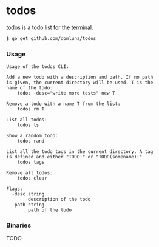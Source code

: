 todos
=====

todos is a todo list for the terminal.

```sh
$ go get github.com/domluna/todos
```

### Usage

```
Usage of the todos CLI:

Add a new todo with a description and path. If no path
is given, the current directory will be used. T is the
name of the todo:
	todos -desc="write more tests" new T

Remove a todo with a name T from the list:
	todos rm T

List all todos:
	todos ls

Show a random todo:
	todos rand

List all the todo tags in the current directory. A tag
is defined and either "TODO:" or "TODO(somename):"
	todos tags

Remove all todos:
	todos clear

Flags:
  -desc string
    	description of the todo
  -path string
    	path of the todo
```

### Binaries

TODO


